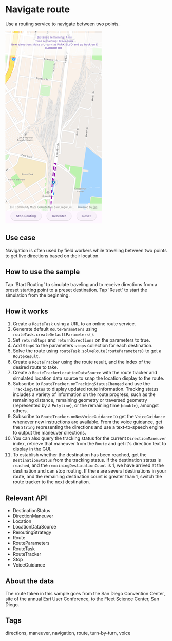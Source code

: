 # Navigate route

Use a routing service to navigate between two points.

![Image of navigate route](navigate_route.png)

## Use case

Navigation is often used by field workers while traveling between two points to get live directions based on their location.

## How to use the sample

Tap 'Start Routing' to simulate traveling and to receive directions from a preset starting point to a preset destination. Tap 'Reset' to start the simulation from the beginning.

## How it works

1. Create a `RouteTask` using a URL to an online route service.
2. Generate default `RouteParameters` using `routeTask.createDefaultParameters()`.
3. Set `returnStops` and `returnDirections` on the parameters to true.
4. Add `Stop`s to the parameters `stops` collection for each destination.
5. Solve the route using `routeTask.solveRoute(routeParameters)` to get a `RouteResult`.
6. Create a `RouteTracker` using the route result, and the index of the desired route to take.
7. Create a `RouteTrackerLocationDataSource` with the route tracker and simulated location data source to snap the location display to the route.
8. Subscribe to `RouteTracker.onTrackingStatusChanged` and use the `TrackingStatus` to display updated route information. Tracking status includes a variety of information on the route progress, such as the remaining distance, remaining geometry or traversed geometry (represented by a `Polyline`), or the remaining time (`double`), amongst others.
9. Subscribe to `RouteTracker.onNewVoiceGuidance` to get the `VoiceGuidance` whenever new instructions are available. From the voice guidance, get the `String` representing the directions and use a text-to-speech engine to output the maneuver directions.
10. You can also query the tracking status for the current `DirectionManeuver` index, retrieve that maneuver from the `Route` and get it's direction text to display in the GUI.
11. To establish whether the destination has been reached, get the `DestinationStatus` from the tracking status. If the destination status is `reached`, and the `remainingDestinationCount` is 1, we have arrived at the destination and can stop routing. If there are several destinations in your route, and the remaining destination count is greater than 1, switch the route tracker to the next destination.

## Relevant API

* DestinationStatus
* DirectionManeuver
* Location
* LocationDataSource
* ReroutingStrategy
* Route
* RouteParameters
* RouteTask
* RouteTracker
* Stop
* VoiceGuidance

## About the data

The route taken in this sample goes from the San Diego Convention Center, site of the annual Esri User Conference, to the Fleet Science Center, San Diego.

## Tags

directions, maneuver, navigation, route, turn-by-turn, voice

